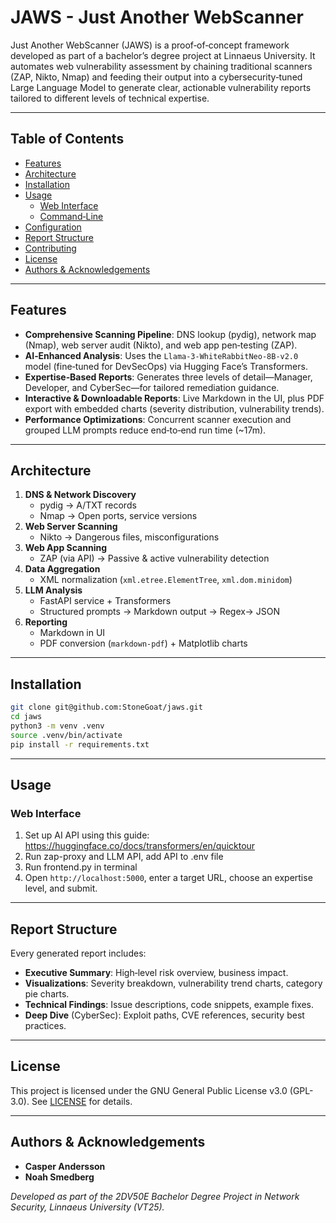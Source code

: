 # JAWS - Just Another WebScanner

&#x20;

Just Another WebScanner (JAWS) is a proof‑of‑concept framework developed as part of a bachelor’s degree project at Linnaeus University. It automates web vulnerability assessment by chaining traditional scanners (ZAP, Nikto, Nmap) and feeding their output into a cybersecurity‑tuned Large Language Model to generate clear, actionable vulnerability reports tailored to different levels of technical expertise.

---

## Table of Contents

- [Features](#features)
- [Architecture](#architecture)
- [Installation](#installation)
- [Usage](#usage)
  - [Web Interface](#web-interface)
  - [Command‑Line](#command‑line)
- [Configuration](#configuration)
- [Report Structure](#report-structure)
- [Contributing](#contributing)
- [License](#license)
- [Authors & Acknowledgements](#authors--acknowledgements)

---

## Features

- **Comprehensive Scanning Pipeline**: DNS lookup (pydig), network map (Nmap), web server audit (Nikto), and web app pen‑testing (ZAP).
- **AI‑Enhanced Analysis**: Uses the `Llama-3-WhiteRabbitNeo-8B-v2.0` model (fine‑tuned for DevSecOps) via Hugging Face’s Transformers.
- **Expertise‑Based Reports**: Generates three levels of detail—Manager, Developer, and CyberSec—for tailored remediation guidance.
- **Interactive & Downloadable Reports**: Live Markdown in the UI, plus PDF export with embedded charts (severity distribution, vulnerability trends).
- **Performance Optimizations**: Concurrent scanner execution and grouped LLM prompts reduce end‑to‑end run time (\~17m).

---

## Architecture

1. **DNS & Network Discovery**
   - pydig → A/TXT records
   - Nmap → Open ports, service versions
2. **Web Server Scanning**
   - Nikto → Dangerous files, misconfigurations
3. **Web App Scanning**
   - ZAP (via API) → Passive & active vulnerability detection
4. **Data Aggregation**
   - XML normalization (`xml.etree.ElementTree`, `xml.dom.minidom`)
5. **LLM Analysis**
   - FastAPI service + Transformers
   - Structured prompts → Markdown output → Regex→ JSON
6. **Reporting**
   - Markdown in UI
   - PDF conversion (`markdown-pdf`) + Matplotlib charts

---

## Installation

```bash
git clone git@github.com:StoneGoat/jaws.git
cd jaws
python3 -m venv .venv
source .venv/bin/activate
pip install -r requirements.txt
```

---

## Usage

### Web Interface

1. Set up AI API using this guide: https://huggingface.co/docs/transformers/en/quicktour 
2. Run zap-proxy and LLM API, add API to .env file
3. Run frontend.py in terminal
4. Open `http://localhost:5000`, enter a target URL, choose an expertise level, and submit.
---

## Report Structure

Every generated report includes:

- **Executive Summary**: High‑level risk overview, business impact.
- **Visualizations**: Severity breakdown, vulnerability trend charts, category pie charts.
- **Technical Findings**: Issue descriptions, code snippets, example fixes.
- **Deep Dive** (CyberSec): Exploit paths, CVE references, security best practices.
---

## License

This project is licensed under the GNU General Public License v3.0 (GPL-3.0). See [LICENSE](LICENSE) for details.

---

## Authors & Acknowledgements

- **Casper Andersson**
- **Noah Smedberg**


*Developed as part of the 2DV50E Bachelor Degree Project in Network Security, Linnaeus University (VT25).*

